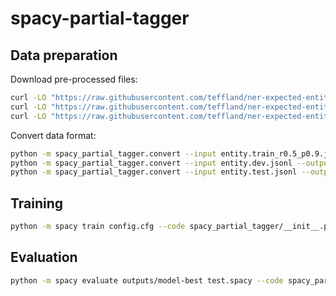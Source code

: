 # spacy-partial-tagger


## Data preparation

Download pre-processed files:

```sh
curl -LO "https://raw.githubusercontent.com/teffland/ner-expected-entity-ratio/main/data/conll2003/eng/entity.train_r0.5_p0.9.jsonl"
curl -LO "https://raw.githubusercontent.com/teffland/ner-expected-entity-ratio/main/data/conll2003/eng/entity.dev.jsonl"
curl -LO "https://raw.githubusercontent.com/teffland/ner-expected-entity-ratio/main/data/conll2003/eng/entity.test.jsonl"
```

Convert data format:

```sh
python -m spacy_partial_tagger.convert --input entity.train_r0.5_p0.9.jsonl --output train.spacy
python -m spacy_partial_tagger.convert --input entity.dev.jsonl --output dev.spacy
python -m spacy_partial_tagger.convert --input entity.test.jsonl --output test.spacy
```

## Training

```sh
python -m spacy train config.cfg --code spacy_partial_tagger/__init__.py --output outputs
```

## Evaluation

```sh
python -m spacy evaluate outputs/model-best test.spacy --code spacy_partial_tagger/__init__.py 
```
